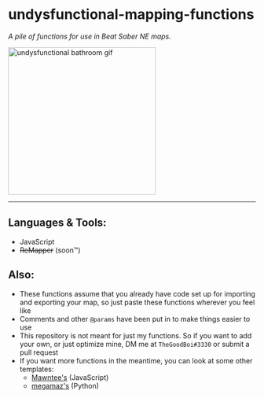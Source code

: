 # undysfunctional-mapping-functions
*A pile of functions for use in Beat Saber NE maps.*

<img src="https://cdn.discordapp.com/attachments/803471147898241027/967958369849720842/caption.gif" alt="undysfunctional bathroom gif" title="undysfunctional bathroom" style="width:300px">

---

## Languages & Tools:
* JavaScript
* ~~ReMapper~~ (soon™)

## Also:
* These functions assume that you already have code set up for importing and exporting your map, so just paste these functions wherever you feel like
* Comments and other `@params` have been put in to make things easier to use
* This repository is not meant for just my functions. So if you want to add your own, or just optimize mine, DM me at `TheGoodBoi#3330` or submit a pull request
* If you want more functions in the meantime, you can look at some other templates:
    * [Mawntee's](https://github.com/Mawntee/Noodle-Extensions-Template-FIle) (JavaScript)
    * [megamaz's](https://github.com/megamaz/python-noodleExtensions-template) (Python)